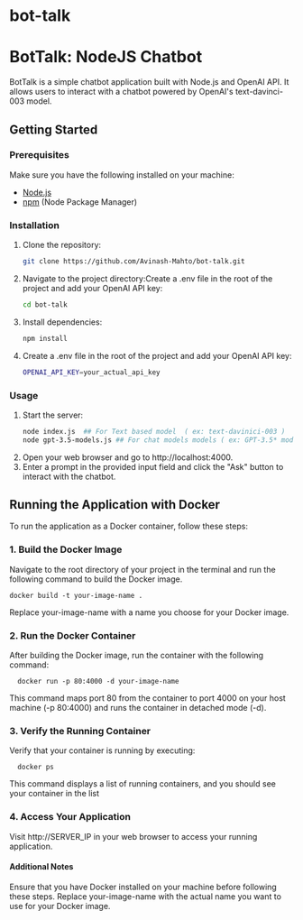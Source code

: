 # bot-talk

# BotTalk: NodeJS Chatbot

BotTalk is a simple chatbot application built with Node.js and OpenAI API. It allows users to interact with a chatbot powered by OpenAI's text-davinci-003 model.

## Getting Started

### Prerequisites

Make sure you have the following installed on your machine:

- [Node.js](https://nodejs.org/)
- [npm](https://www.npmjs.com/) (Node Package Manager)

### Installation

1. Clone the repository:

   ```bash
   git clone https://github.com/Avinash-Mahto/bot-talk.git

2. Navigate to the project directory:Create a .env file in the root of the project and add your OpenAI API key:
   ```bash
   cd bot-talk
3. Install dependencies:
   ```bash
   npm install
4. Create a .env file in the root of the project and add your OpenAI API key:
   ```bash
   OPENAI_API_KEY=your_actual_api_key

### Usage   
1. Start the server:
   ```bash
   node index.js  ## For Text based model  ( ex: text-davinici-003 )
   node gpt-3.5-models.js ## For chat models models ( ex: GPT-3.5* models )
2. Open your web browser and go to http://localhost:4000.
3. Enter a prompt in the provided input field and click the "Ask" button to interact with the chatbot.
   

## Running the Application with Docker

To run the application as a Docker container, follow these steps:

### 1. Build the Docker Image

Navigate to the root directory of your project in the terminal and run the following command to build the Docker image.

    docker build -t your-image-name .

Replace your-image-name with a name you choose for your Docker image.

### 2. Run the Docker Container
After building the Docker image, run the container with the following command:

      docker run -p 80:4000 -d your-image-name

This command maps port 80 from the container to port 4000 on your host machine (-p 80:4000) and runs the container in detached mode (-d).

### 3. Verify the Running Container
Verify that your container is running by executing:

      docker ps
 This command displays a list of running containers, and you should see your container in the list     
### 4. Access Your Application
Visit http://SERVER_IP in your web browser to access your running application.

#### Additional Notes
Ensure that you have Docker installed on your machine before following these steps.
Replace your-image-name with the actual name you want to use for your Docker image.
